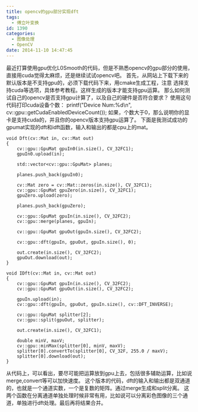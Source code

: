 ```yaml
---
title: opencv的gpu部分实现dft
tags:
  - 傅立叶变换
id: 1390
categories:
  - 图像处理
  - OpenCV
date: 2014-11-10 14:47:45
---
```


最近打算使用gpu优化L0Smooth的代码，但是不熟悉opencv的gpu部分的使用，
直接用cuda觉得太麻烦，还是继续试试opencv吧。
首先，从网站上下载下来的默认版本是不支持gpu的，必须下载代码下来，用cmake生成工程，注意
选择支持cuda等选项，具体参考教程。这样生成的版本才能支持gpu运算。
那么如何测试自己的opencv是否支持gpu计算了，以及自己的硬件是否符合要求？
使用这句代码打印cuda设备个数：
printf("Device Num:%d\n", cv::gpu::getCudaEnabledDeviceCount());
如果，个数大于0，那么说明你的显卡是支持cuda的，并且你的opencv版本支持gpu运算了。
下面是我测试成功的gpumat实现的dft和idft函数，输入和输出的都是cpu上的mat。
``` stylus
void Dft(cv::Mat in, cv::Mat out)
{
    cv::gpu::GpuMat gpuIn0(in.size(), CV_32FC1);
    gpuIn0.upload(in);

    std::vector<cv::gpu::GpuMat> planes;

    planes.push_back(gpuIn0);

    cv::Mat zero = cv::Mat::zeros(in.size(), CV_32FC1);
    cv::gpu::GpuMat gpuZero(in.size(), CV_32FC1);
    gpuZero.upload(zero);

    planes.push_back(gpuZero);

    cv::gpu::GpuMat gpuIn(in.size(), CV_32FC2);
    cv::gpu::merge(planes, gpuIn);

    cv::gpu::GpuMat gpuOut(gpuIn.size(), CV_32FC2);

    cv::gpu::dft(gpuIn, gpuOut, gpuIn.size(), 0);

    out.create(in.size(), CV_32FC2);
    gpuOut.download(out);
}

void IDft(cv::Mat in, cv::Mat out)
{
    cv::gpu::GpuMat gpuIn(in.size(), CV_32FC2);
    cv::gpu::GpuMat gpuOut(in.size(), CV_32FC2);

    gpuIn.upload(in);
    cv::gpu::dft(gpuIn, gpuOut, gpuIn.size(), cv::DFT_INVERSE);

    cv::gpu::GpuMat splitter[2];
    cv::gpu::split(gpuOut, splitter);

    out.create(in.size(), CV_32FC1);

    double minV, maxV;
    cv::gpu::minMax(splitter[0], minV, maxV);
    splitter[0].convertTo(splitter[0], CV_32F, 255.0 / maxV);
    splitter[0].download(out);
}
```
从代码上，可以看出，要尽可能把运算放到gpu上去，包括很多辅助运算，比如说merge,convert等可以加快速度。
这个版本的代码，dft的输入和输出都是双通道的，也就是一个通道实数，一个是复数的矩阵。通过merge生成和split分离。
这两个函数在分离通道单独处理时候非常有用，比如说可以分离彩色图像的三个通道，单独进行dft处理。最后再将结果合并。